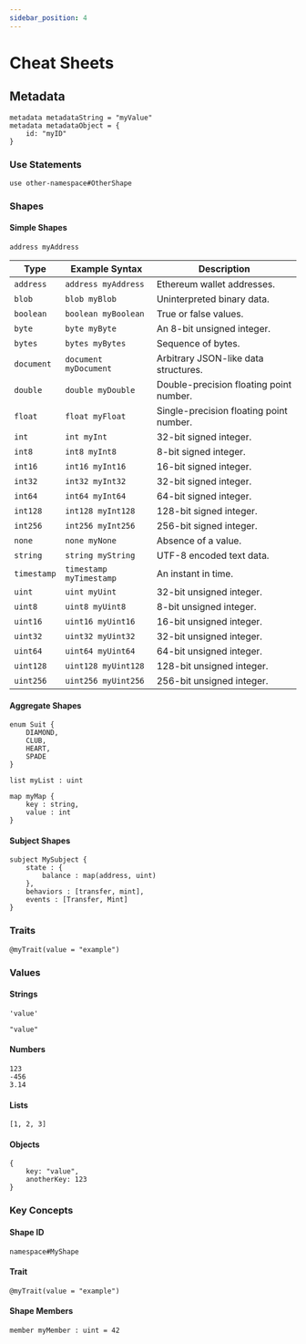 ```yaml
---
sidebar_position: 4
---
```


# Cheat Sheets

## Metadata

```subjekt
metadata metadataString = "myValue"
metadata metadataObject = {
    id: "myID"
}
```

### Use Statements

```subjekt
use other-namespace#OtherShape
```

### Shapes

#### Simple Shapes

```subjekt
address myAddress
```

| Type       | Example Syntax                          | Description                                      |
|------------|-----------------------------------------|--------------------------------------------------|
| `address`  | `address myAddress`                     | Ethereum wallet addresses.                       |
| `blob`     | `blob myBlob`                           | Uninterpreted binary data.                       |
| `boolean`  | `boolean myBoolean`                     | True or false values.                            |
| `byte`     | `byte myByte`                           | An 8-bit unsigned integer.                       |
| `bytes`    | `bytes myBytes`                         | Sequence of bytes.                               |
| `document` | `document myDocument`                   | Arbitrary JSON-like data structures.             |
| `double`   | `double myDouble`                       | Double-precision floating point number.          |
| `float`    | `float myFloat`                         | Single-precision floating point number.          |
| `int`      | `int myInt`                             | 32-bit signed integer.                           |
| `int8`     | `int8 myInt8`                           | 8-bit signed integer.                            |
| `int16`    | `int16 myInt16`                         | 16-bit signed integer.                           |
| `int32`    | `int32 myInt32`                         | 32-bit signed integer.                           |
| `int64`    | `int64 myInt64`                         | 64-bit signed integer.                           |
| `int128`   | `int128 myInt128`                       | 128-bit signed integer.                          |
| `int256`   | `int256 myInt256`                       | 256-bit signed integer.                          |
| `none`     | `none myNone`                           | Absence of a value.                              |
| `string`   | `string myString`                       | UTF-8 encoded text data.                         |
| `timestamp`| `timestamp myTimestamp`                 | An instant in time.                              |
| `uint`     | `uint myUint`                           | 32-bit unsigned integer.                         |
| `uint8`    | `uint8 myUint8`                         | 8-bit unsigned integer.                          |
| `uint16`   | `uint16 myUint16`                       | 16-bit unsigned integer.                         |
| `uint32`   | `uint32 myUint32`                       | 32-bit unsigned integer.                         |
| `uint64`   | `uint64 myUint64`                       | 64-bit unsigned integer.                         |
| `uint128`  | `uint128 myUint128`                     | 128-bit unsigned integer.                        |
| `uint256`  | `uint256 myUint256`                     | 256-bit unsigned integer.                        |

#### Aggregate Shapes

```subjekt
enum Suit {
    DIAMOND,
    CLUB,
    HEART,
    SPADE
}

list myList : uint

map myMap {
    key : string,
    value : int
}
```

#### Subject Shapes

```subjekt
subject MySubject {
    state : {
        balance : map(address, uint)
    },
    behaviors : [transfer, mint],
    events : [Transfer, Mint]
}
```

### Traits

```subjekt
@myTrait(value = "example")
```

### Values

#### Strings

```subjekt
'value'
```

```subjekt
"value"
```

#### Numbers

```subjekt
123
-456
3.14
```

#### Lists

```subjekt
[1, 2, 3]
```

#### Objects

```subjekt
{
    key: "value",
    anotherKey: 123
}
```

### Key Concepts

#### Shape ID

```subjekt
namespace#MyShape
```

#### Trait

```subjekt
@myTrait(value = "example")
```

#### Shape Members

```subjekt
member myMember : uint = 42
```
